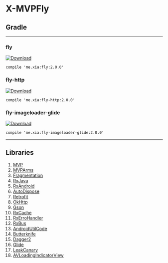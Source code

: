 # X-MVPFly

## Gradle
------

### fly
[ ![Download](https://api.bintray.com/packages/weixia/maven/fly/images/download.svg) ](https://bintray.com/weixia/maven/fly/_latestVersion)
```
compile 'me.xia:fly:2.0.0'
```

### fly-http
[ ![Download](https://api.bintray.com/packages/weixia/maven/fly-http/images/download.svg) ](https://bintray.com/weixia/maven/fly-http/_latestVersion)
```
compile 'me.xia:fly-http:2.0.0'
```

### fly-imageloader-glide
[ ![Download](https://api.bintray.com/packages/weixia/maven/fly-imageloader-glide/images/download.svg) ](https://bintray.com/weixia/maven/fly-imageloader-glide/_latestVersion)
```
compile 'me.xia:fly-imageloader-glide:2.0.0'
```
------

## Libraries
1. [MVP](https://github.com/sockeqwe/mosby/)
2. [MVPArms](https://github.com/JessYanCoding/MVPArms)
3. [Fragmentation](https://github.com/YoKeyword/Fragmentation)
4. [RxJava](https://github.com/ReactiveX/RxJava)
5. [RxAndroid](https://github.com/ReactiveX/RxAndroid)
6. [AutoDispose](https://github.com/uber/AutoDispose)
7. [Retrofit](https://github.com/square/retrofit)
8. [OkHttp](https://github.com/square/okhttp)
9. [Gson](https://github.com/google/gson)
10. [RxCache](https://github.com/VictorAlbertos/RxCache)
11. [RxErroHandler](https://github.com/JessYanCoding/RxErrorHandler)
12. [RxBus](https://github.com/wexia/X-RxBus)
13. [AndroidUtilCode](https://github.com/Blankj/AndroidUtilCode)
14. [Butterknife](https://github.com/JakeWharton/butterknife)
15. [Dagger2](https://github.com/google/dagger)
16. [Glide](https://github.com/bumptech/glide)
17. [LeakCanary](https://github.com/square/leakcanary)
18. [AVLoadingIndicatorView](https://github.com/81813780/AVLoadingIndicatorView)
